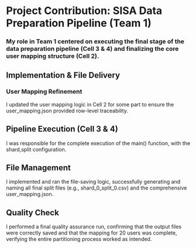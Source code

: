 # Project Contribution: SISA Data Preparation Pipeline (Team 1)
### My role in Team 1 centered on executing the final stage of the data preparation pipeline (Cell 3 & 4) and finalizing the core user mapping structure (Cell 2).

## Implementation & File Delivery
### User Mapping Refinement
I updated the user mapping logic in Cell 2 for some part to ensure the user_mapping.json provided row-level traceability.

## Pipeline Execution (Cell 3 & 4)
I was responsible for the complete execution of the main() function, with the shard,split configuration.

## File Management
I implemented and ran the file-saving logic, successfully generating and naming all final split files (e.g., shard_0_split_0.csv) and the comprehensive user_mapping.json.

## Quality Check
I performed a final quality assurance run, confirming that the output files were correctly saved and that the mapping for 20 users was complete, verifying the entire partitioning process worked as intended.
